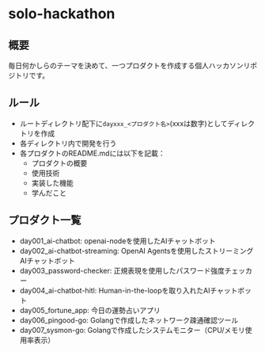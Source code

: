 # solo-hackathon

## 概要

毎日何かしらのテーマを決めて、一つプロダクトを作成する個人ハッカソンリポジトリです。

## ルール

- ルートディレクトリ配下に`dayxxx_<プロダクト名>`(xxxは数字)としてディレクトリを作成
- 各ディレクトリ内で開発を行う
- 各プロダクトのREADME.mdには以下を記載：
  - プロダクトの概要
  - 使用技術
  - 実装した機能
  - 学んだこと

## プロダクト一覧

- day001_ai-chatbot: openai-nodeを使用したAIチャットボット
- day002_ai-chatbot-streaming: OpenAI Agentsを使用したストリーミングAIチャットボット
- day003_password-checker: 正規表現を使用したパスワード強度チェッカー
- day004_ai-chatbot-hitl: Human-in-the-loopを取り入れたAIチャットボット
- day005_fortune_app: 今日の運勢占いアプリ
- day006_pingood-go: Golangで作成したネットワーク疎通確認ツール
- day007_sysmon-go: Golangで作成したシステムモニター（CPU/メモリ使用率表示）
